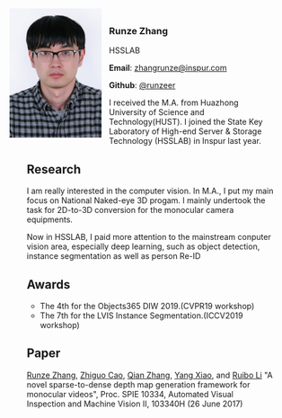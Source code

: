 <div>
<div style="float:left;padding:13px">
  <img src="./runze.jpg" height="230px">
</div>
<div style="padding:20px;padding-left:20px">
<h3> Runze Zhang </h3>
<ul style="list-style-type:none">
  <p>  HSSLAB  </p>

  <b>Email</b>: <a>zhangrunze@inspur.com</a>

  <b>Github</b>: <a href="https://github.com/runzeer">@runzeer</a>



I received the M.A. from Huazhong University of Science and Technology(HUST). I joined the State Key Laboratory of High-end Server & Storage Technology (HSSLAB) in Inspur last year.



## Research

I am really interested in the computer vision. In M.A., I put my main focus on National Naked-eye 3D progam. I mainly undertook the task for 2D-to-3D conversion for the monocular camera equipments.

Now in HSSLAB, I paid more attention to the mainstream conputer vision area, especially deep learning, such as object detection, instance segmentation as well as person Re-ID



## Awards

- The 4th for the Objects365 DIW 2019.(CVPR19 workshop)
- The 7th for the LVIS Instance Segmentation.(ICCV2019 workshop)





## Paper

[Runze Zhang](https://www.spiedigitallibrary.org/profile/Runze.Zhang-4029417), [Zhiguo Cao](https://www.spiedigitallibrary.org/profile/notfound?author=Zhiguo_Cao), [Qian Zhang](https://www.spiedigitallibrary.org/profile/notfound?author=Qian_Zhang), [Yang Xiao](https://www.spiedigitallibrary.org/profile/Yang.Xiao-3388279), and [Ruibo Li](https://www.spiedigitallibrary.org/profile/Ruibo.Li-4031821) "A novel sparse-to-dense depth map generation framework for monocular videos", Proc. SPIE 10334, Automated Visual Inspection and Machine Vision II, 103340H (26 June 2017)